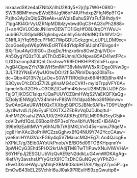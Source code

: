 mxaavdSKze4aIZNlbX/iIhU2Kdy5+2jrj1p7W6+09X0=
SW3l8BMFmewEWoE8ilJg9i6oF4IUFhdxp2FlgN6p9TQ=
Pzjho3Ay2xQlqSZNeAk+uoWpIsBuhuS9YzFuf3Hhdy4=
71pg4Kl4GrVyUZRNpMDIblzyvbwd0qC3+AQ3cPh2888=
j1+an4QVL0CdoJNlIxmOE9/TD1IGqHfO8L0rqOY/WuU=
uub667U0GjdxBB7glmbgv4mhlIy5knN9dNQtDrWVfzQ=
CNffLXjYfq95BcuPFMC7WpGDUGckzgrvLqUPLLDM9xc=
2coGoe6ysW6p0WkEclRT64dYldpRtFaUipht76lvgo4=
BXjrTpu4AyOt9G0+j3xqDc/Hnzxo6ro8Owt2nj/IVDc=
Ah5QygYQ3zT0LuKThOd5RUmni/CkNpvaG5AD41wtFPc=
lLGDbzionp34ttQhLOoshswYR9F0HKHlP82dIxFI+qc=
/vgB4Cipw2Yh78kWH5mlWF38vMwWW5xRilDge0INw3g=
3JL7if2YNsEvVjwUGtwDOI/2fl5a7RnVDuqo20llaTs=
dc+Qbo4Q13N7gLaOe+S0WFTlR0d/kdx664H9Dj8hx4M=
S3CysvDYcDDdZ7l2LgKnaMG4cCVKf+myIdTrppVFY0A=
lqmele3u32GFk+O3O8ZtCwPm4KdvscU28M2IkUJDFZ8=
TajQTjlKOSC1siqzrUQaPUUYCZQmHWqS2VaEKQFXaQg=
5ZtolytENWgO/V34hmHvF8SWI1N1dpaSNvo39196nvw=
Sw0AnGAeURWHXQxTXXbg5QPCSJBNc6AFk+TD9YUzgtY=
JyziIwtvdL/Lj9xEyuF1OXiTXJZEbRvVqDJDJbqltuI=
AnFM1ZKsahJ2WA/U0/2HXARKFqDR1/LM906d3eyG5jk=
coVI3wfd1QoL06Boz4h5P3+xlYov4bYuVNctE+IB4AQ=
396e9zEa6tMVrYy6hNJfkTrASMKLVvG45sHumu79qeM=
jcg8HmXAc2IoPrIWCZzsGghvxBfQ4NU9Y742YccCAaw=
yae8mlHYAI3VukFG6y4q5V7MaiucMQHEg7LAo4QJcgE=
hXPkLT/g/3EIb0AYoUkPnob/VB/BO5d09TOBKHpqnnY=
3pWHCyG3Ehd5PHX2krUA4jTM8TwT1lPuwXNulVIWVHA=
S6YHFpJj2ESGLlUbVizQvAE9zN2ddkLuG4vmWDKAgAg=
4ief///y3avshsUfYyG/zX91CTzDhCGuNQyclyYPhZ0=
x9wG3XmHWgUgMVqEXBM603dbHTASI/1lyjqVZpv5P+g=
EmCwB43bEL2SVchlrl6uJl0ak9PREelH59zpQwuttp8=
